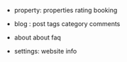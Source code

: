 - property:
  properties 
  rating
  booking

- blog :
  post
  tags
  category
  comments

- about
  about
  faq
 
- settings:
  website info